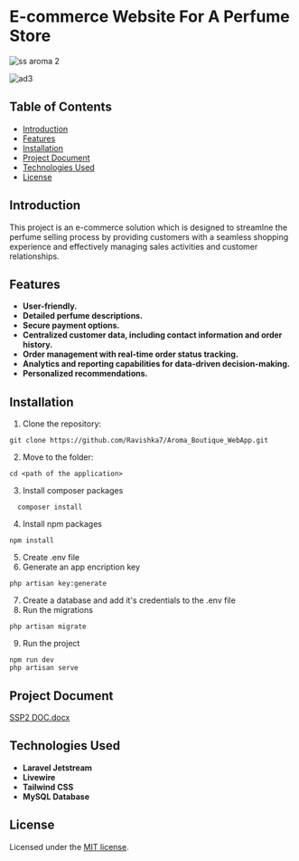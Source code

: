 # E-commerce Website For A Perfume Store
![ss aroma 2](https://github.com/Ravishka7/Aroma_Boutique_WebApp/assets/107683747/88cb91a4-fde1-42c2-ace4-4fe040a51e5a)

![ad3](https://github.com/Ravishka7/Aroma_Boutique_WebApp/assets/107683747/5cd88210-2a49-4f72-b2d9-0363c7e17b10)

## Table of Contents

- [Introduction](#introduction)
- [Features](#features)
- [Installation](#installation)
- [Project Document](#project-document)
- [Technologies Used](#technologies-used)
- [License](#license)

## Introduction
This project is an e-commerce solution which is designed to streamlne the perfume selling process by providing customers with a seamless shopping experience and effectively managing sales activities and customer relationships.

## Features

- **User-friendly.**
- **Detailed perfume descriptions.**
- **Secure payment options.**
- **Centralized customer data, including contact information and order history.**
- **Order management with real-time order status tracking.**
- **Analytics and reporting capabilities for data-driven decision-making.**
- **Personalized recommendations.**

## Installation

1. Clone the repository:

```
git clone https://github.com/Ravishka7/Aroma_Boutique_WebApp.git
```
2. Move to the folder:

```
cd <path of the application>
```
3. Install composer packages
 ```
   composer install
 ```
4. Install npm packages
```
npm install
```
5. Create .env file
6. Generate an app encription key
```
php artisan key:generate
```
7. Create a database and add it's credentials to the .env file
8. Run the migrations
```
php artisan migrate
```
9. Run the project
```
npm run dev
php artisan serve
```

## Project Document

[SSP2 DOC.docx](https://github.com/Ravishka7/Aroma_Boutique_WebApp/files/12913663/SSP2.DOC.docx)

## Technologies Used

- **Laravel Jetstream**
- **Livewire**
- **Tailwind CSS**
- **MySQL Database**

## License

Licensed under the [MIT license](https://opensource.org/licenses/MIT).
